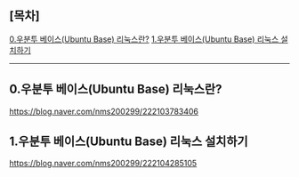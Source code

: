 [목차]
-
[0.우분투 베이스(Ubuntu Base) 리눅스란?](#0.우분투-베이스(Ubuntu-Base)-리눅스란?)
[1.우분투 베이스(Ubuntu Base) 리눅스 설치하기](#1.우분투-베이스(Ubuntu-Base)-리눅스-설치하기)

---

0.우분투 베이스(Ubuntu Base) 리눅스란?
-
https://blog.naver.com/nms200299/222103783406

1.우분투 베이스(Ubuntu Base) 리눅스 설치하기
-
https://blog.naver.com/nms200299/222104285105
